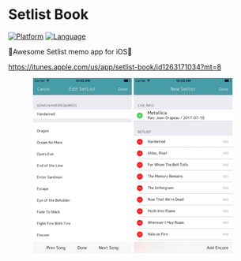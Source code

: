 # Setlist Book

[![Platform](http://img.shields.io/badge/platform-ios-blue.svg?style=flat)](https://developer.apple.com/iphone/index.action)
[![Language](http://img.shields.io/badge/language-swift-brightgreen.svg?style=flat)](https://developer.apple.com/swift)

📘Awesome Setlist memo app for iOS📘

https://itunes.apple.com/us/app/setlist-book/id1263171034?mt=8

<div align="center">
	<img src="https://github.com/creaaa/SetlistBook/blob/master/Screenshot/sb1min.jpg" width="200px" height="356px">
	<!--<div style="padding-left: 20px; padding-right: 20px;"></div>-->
	<img src="https://github.com/creaaa/SetlistBook/blob/master/Screenshot/sb2min.jpg" width="200px" height="356px">
</div>